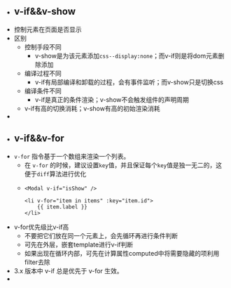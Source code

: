 - ## v-if&&v-show
- 控制元素在页面是否显示
- 区别
	- 控制手段不同
		- v-show是为该元素添加`css--display:none`；而v-if则是将dom元素删除添加
	- 编译过程不同
		- v-if有局部编译和卸载的过程，会有事件监听；而v-show只是切换css
	- 编译条件不同
		- v-if是真正的条件渲染；v-show不会触发组件的声明周期
	- v-if有高的切换消耗；v-show有高的初始渲染消耗
-
- ## v-if&&v-for
- `v-for` 指令基于一个数组来渲染一个列表。
	- 在 `v-for` 的时候，建议设置`key`值，并且保证每个`key`值是独一无二的，这便于`diff`算法进行优化
	- ```
	  <Modal v-if="isShow" />
	  
	  <li v-for="item in items" :key="item.id">
	      {{ item.label }}
	  </li>
	  ```
- v-for优先级比v-if高
	- 不要把它们放在同一个元素上，会先循环再进行条件判断
	- 可先在外层，嵌套template进行v-if判断
	- 如果出现在循环内部，可先在计算属性computed中将需要隐藏的项利用filter去除
- 3.x 版本中 v-if 总是优先于 v-for 生效。
-